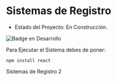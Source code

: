 <h1>Sistemas de Registro</h1>

- Estado del Proyecto: En Construcción.

![Badge en Desarrollo](https://img.shields.io/badge/STATUS-EN%20DESAROLLO-green)

Para Ejecutar el Sistema debes de poner:

```npm install react```

Sistemas de Registro 2
